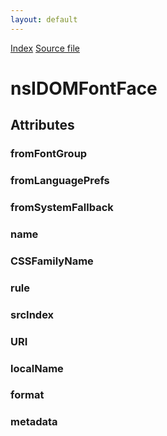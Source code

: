 ```yaml
---
layout: default
---
```

<div id='links'><a href="../index.html">Index</a>
<a href="http://dxr.mozilla.org/mozilla-central/source/layout/inspector/nsIDOMFontFace.idl">Source file</a>
</div>

# nsIDOMFontFace #

## Attributes ##

### fromFontGroup ###

### fromLanguagePrefs ###

### fromSystemFallback ###

### name ###

### CSSFamilyName ###

### rule ###

### srcIndex ###

### URI ###

### localName ###

### format ###

### metadata ###
